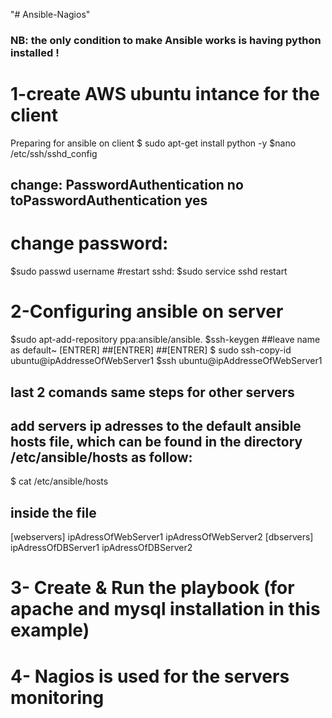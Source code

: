 "# Ansible-Nagios"
### NB: the only condition to make Ansible works is having python installed !
# 1-create AWS ubuntu intance for the client
Preparing for ansible on client
$ sudo apt-get install python -y
$nano /etc/ssh/sshd_config
## change: PasswordAuthentication no toPasswordAuthentication yes

# change password:
$sudo passwd username
#restart sshd:
$sudo service sshd restart

# 2-Configuring ansible on server
$sudo apt-add-repository ppa:ansible/ansible.
$ssh-keygen
##leave name as default~ [ENTRER]
##[ENTRER]
##[ENTRER]
$ sudo ssh-copy-id ubuntu@ipAddresseOfWebServer1
$ssh ubuntu@ipAddresseOfWebServer1
## last 2 comands same steps for other servers
## add servers ip adresses to the default ansible hosts file, which can be found in the directory /etc/ansible/hosts as follow:
$ cat /etc/ansible/hosts
## inside the file
[webservers]
ipAdressOfWebServer1
ipAdressOfWebServer2
[dbservers]
ipAdressOfDBServer1
ipAdressOfDBServer2
# 3- Create & Run the playbook (for apache and mysql installation in this example)
# 4- Nagios is used for the servers monitoring
